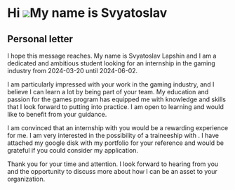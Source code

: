 Hi ![](https://user-images.githubusercontent.com/18350557/176309783-0785949b-9127-417c-8b55-ab5a4333674e.gif)My name is Svyatoslav
==================================================================================================================================

Personal letter
---------------

I hope this message reaches. My name is Svyatoslav Lapshin and I am a dedicated and ambitious student looking for an internship in the gaming industry from 2024-03-20 until 2024-06-02. 

I am particularly impressed with your work in the gaming industry, and I believe I can learn a lot by being part of your team. My education and passion for the games program has equipped me with knowledge and skills that I look forward to putting into practice. I am open to learning and would like to benefit from your guidance. 

I am convinced that an internship with you would be a rewarding experience for me. I am very interested in the possibility of a traineeship with . I have attached my google disk with my portfolio for your reference and would be grateful if you could consider my application.

Thank you for your time and attention. I look forward to hearing from you and the opportunity to discuss more about how I can be an asset to your organization.
